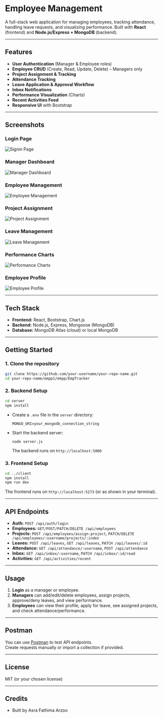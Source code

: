 # Employee Management

A full-stack web application for managing employees, tracking attendance, handling leave requests, and visualizing performance. Built with **React** (frontend) and **Node.js/Express + MongoDB** (backend).

---

## Features

- **User Authentication** (Manager & Employee roles)
- **Employee CRUD** (Create, Read, Update, Delete) – Managers only
- **Project Assignment & Tracking**
- **Attendance Tracking**
- **Leave Application & Approval Workflow**
- **Inbox Notifications**
- **Performance Visualization** (Charts)
- **Recent Activities Feed**
- **Responsive UI** with Bootstrap

---

## Screenshots

### Login Page
![Signin Page](screenshots/signin.jpg)

### Manager Dashboard
![Manager Dashboard](screenshots/manager-dashboard.jpg)

### Employee Management
![Employee Management](screenshots/emp-management-view.jpg)

### Project Assignment
![Project Assignment](screenshots/project-assignment.jpg)

### Leave Management
![Leave Management](screenshots/leave-application-form.jpg)

### Performance Charts
![Performance Charts](screenshots/performance-chart.jpg)

### Employee Profile
![Employee Profile](screenshots/employee-profile-page.jpg)


---

## Tech Stack

- **Frontend:** React, Bootstrap, Chart.js
- **Backend:** Node.js, Express, Mongoose (MongoDB)
- **Database:** MongoDB Atlas (cloud) or local MongoDB

---

## Getting Started

### 1. Clone the repository

```sh
git clone https://github.com/your-username/your-repo-name.git
cd your-repo-name/empp1/empp/EmpTracker
```

### 2. Backend Setup

```sh
cd server
npm install
```

- Create a `.env` file in the `server` directory:
  ```
  MONGO_URI=your_mongodb_connection_string
  ```
- Start the backend server:
  ```sh
  node server.js
  ```
  The backend runs on `http://localhost:5000`

### 3. Frontend Setup

```sh
cd ../client
npm install
npm run dev
```
The frontend runs on `http://localhost:5173` (or as shown in your terminal).

---

## API Endpoints

- **Auth:** `POST /api/auth/login`
- **Employees:** `GET/POST/PATCH/DELETE /api/employees`
- **Projects:** `POST /api/employees/assign-project`, `PATCH/DELETE /api/employees/:username/projects/:index`
- **Leaves:** `POST /api/leaves`, `GET /api/leaves`, `PATCH /api/leaves/:id`
- **Attendance:** `GET /api/attendance/:username`, `POST /api/attendance`
- **Inbox:** `GET /api/inbox/:username`, `PATCH /api/inbox/:id/read`
- **Activities:** `GET /api/activities/recent`

---

## Usage

1. **Login** as a manager or employee.
2. **Managers** can add/edit/delete employees, assign projects, approve/deny leaves, and view performance.
3. **Employees** can view their profile, apply for leave, see assigned projects, and check attendance/performance.

---

## Postman

You can use [Postman](https://www.postman.com/) to test API endpoints.  
Create requests manually or import a collection if provided.

---

## License

MIT (or your chosen license)

---

## Credits

- Built by Asra Fathima Arzoo
